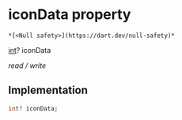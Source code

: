 


# iconData property




    *[<Null safety>](https://dart.dev/null-safety)*


[int](https://api.flutter.dev/flutter/dart-core/int-class.html)? iconData
  
_read / write_






## Implementation

```dart
int? iconData;


```







